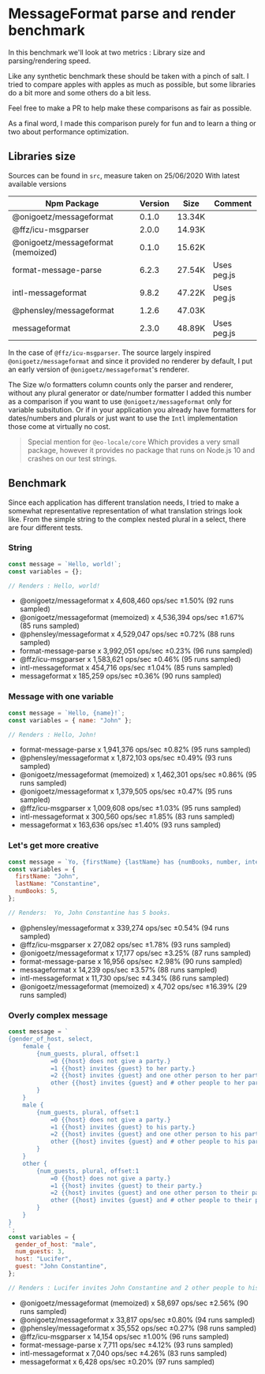 # MessageFormat parse and render benchmark

In this benchmark we'll look at two metrics : Library size and parsing/rendering speed.

Like any synthetic benchmark these should be taken with a pinch of salt.
I tried to compare apples with apples as much as possible, but some libraries do a bit more and some others do a bit less.

Feel free to make a PR to help make these comparisons as fair as possible.

As a final word, I made this comparison purely for fun and to learn a thing or two about performance optimization.

## Libraries size

Sources can be found in `src`, measure taken on 25/06/2020 With latest available versions

| Npm Package                        | Version | Size   | Comment     |
| ---------------------------------- | ------- | ------ | ----------- |
| @onigoetz/messageformat            | 0.1.0   | 13.34K |             |
| @ffz/icu-msgparser                 | 2.0.0   | 14.93K |             |
| @onigoetz/messageformat (memoized) | 0.1.0   | 15.62K |             |
| format-message-parse               | 6.2.3   | 27.54K | Uses peg.js |
| intl-messageformat                 | 9.8.2   | 47.22K | Uses peg.js |
| @phensley/messageformat            | 1.2.6   | 47.03K |             |
| messageformat                      | 2.3.0   | 48.89K | Uses peg.js |

In the case of `@ffz/icu-msgparser`. The source largely inspired `@onigoetz/messageformat` and
since it provided no renderer by default, I put an early version of `@onigoetz/messageformat`'s renderer.

The Size w/o formatters column counts only the parser and renderer, without any plural generator or date/number formatter
I added this number as a comparison if you want to use `@onigoetz/messageformat` only for variable subsitution.
Or if in your application you already have formatters for dates/numbers and plurals or just want to use the `Intl` implementation those come at virtually no cost.

> Special mention for `@eo-locale/core` Which provides a very small package,
> however it provides no package that runs on Node.js 10 and crashes on our test strings.

## Benchmark

Since each application has different translation needs, I tried to make a somewhat representative representation of what translation strings look like.
From the simple string to the complex nested plural in a select, there are four different tests.

### String

```javascript
const message = `Hello, world!`;
const variables = {};

// Renders : Hello, world!
```

- @onigoetz/messageformat x 4,608,460 ops/sec ±1.50% (92 runs sampled)
- @onigoetz/messageformat (memoized) x 4,536,394 ops/sec ±1.67% (85 runs sampled)
- @phensley/messageformat x 4,529,047 ops/sec ±0.72% (88 runs sampled)
- format-message-parse x 3,992,051 ops/sec ±0.23% (96 runs sampled)
- @ffz/icu-msgparser x 1,583,621 ops/sec ±0.46% (95 runs sampled)
- intl-messageformat x 454,716 ops/sec ±1.04% (85 runs sampled)
- messageformat x 185,259 ops/sec ±0.36% (90 runs sampled)

### Message with one variable

```javascript
const message = `Hello, {name}!`;
const variables = { name: "John" };

// Renders : Hello, John!
```

- format-message-parse x 1,941,376 ops/sec ±0.82% (95 runs sampled)
- @phensley/messageformat x 1,872,103 ops/sec ±0.49% (93 runs sampled)
- @onigoetz/messageformat (memoized) x 1,462,301 ops/sec ±0.86% (95 runs sampled)
- @onigoetz/messageformat x 1,379,505 ops/sec ±0.47% (95 runs sampled)
- @ffz/icu-msgparser x 1,009,608 ops/sec ±1.03% (95 runs sampled)
- intl-messageformat x 300,560 ops/sec ±1.85% (83 runs sampled)
- messageformat x 163,636 ops/sec ±1.40% (93 runs sampled)

### Let's get more creative

```javascript
const message = `Yo, {firstName} {lastName} has {numBooks, number, integer} {numBooks, plural, one {book} other {books}}.`;
const variables = {
  firstName: "John",
  lastName: "Constantine",
  numBooks: 5,
};

// Renders:  Yo, John Constantine has 5 books.
```

- @phensley/messageformat x 339,274 ops/sec ±0.54% (94 runs sampled)
- @ffz/icu-msgparser x 27,082 ops/sec ±1.78% (93 runs sampled)
- @onigoetz/messageformat x 17,177 ops/sec ±3.25% (87 runs sampled)
- format-message-parse x 16,956 ops/sec ±2.98% (90 runs sampled)
- messageformat x 14,239 ops/sec ±3.57% (88 runs sampled)
- intl-messageformat x 11,730 ops/sec ±4.34% (86 runs sampled)
- @onigoetz/messageformat (memoized) x 4,702 ops/sec ±16.39% (29 runs sampled)

### Overly complex message

```javascript
const message = `
{gender_of_host, select,
    female {
        {num_guests, plural, offset:1
            =0 {{host} does not give a party.}
            =1 {{host} invites {guest} to her party.}
            =2 {{host} invites {guest} and one other person to her party.}
            other {{host} invites {guest} and # other people to her party.}
        }
    }
    male {
        {num_guests, plural, offset:1
            =0 {{host} does not give a party.}
            =1 {{host} invites {guest} to his party.}
            =2 {{host} invites {guest} and one other person to his party.}
            other {{host} invites {guest} and # other people to his party.}
        }
    }
    other {
        {num_guests, plural, offset:1
            =0 {{host} does not give a party.}
            =1 {{host} invites {guest} to their party.}
            =2 {{host} invites {guest} and one other person to their party.}
            other {{host} invites {guest} and # other people to their party.}
        }
    }
}
`;
const variables = {
  gender_of_host: "male",
  num_guests: 3,
  host: "Lucifer",
  guest: "John Constantine",
};

// Renders : Lucifer invites John Constantine and 2 other people to his party.
```

- @onigoetz/messageformat (memoized) x 58,697 ops/sec ±2.56% (90 runs sampled)
- @onigoetz/messageformat x 33,817 ops/sec ±0.80% (94 runs sampled)
- @phensley/messageformat x 35,552 ops/sec ±0.27% (98 runs sampled)
- @ffz/icu-msgparser x 14,154 ops/sec ±1.00% (96 runs sampled)
- format-message-parse x 7,711 ops/sec ±4.12% (93 runs sampled)
- intl-messageformat x 7,040 ops/sec ±4.26% (83 runs sampled)
- messageformat x 6,428 ops/sec ±0.20% (97 runs sampled)
